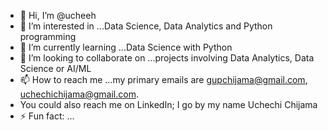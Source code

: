 - 👋 Hi, I’m @ucheeh
- 👀 I’m interested in ...Data Science, Data Analytics and Python programming
- 🌱 I’m currently learning ...Data Science with Python
- 💞️ I’m looking to collaborate on ...projects involving Data Analytics, Data Science or AI/ML
- 📫 How to reach me ...my primary emails are gupchijama@gmail.com, uchechichijama@gmail.com.
- You could also reach me on LinkedIn; I go by my name Uchechi Chijama
- ⚡ Fun fact: ...

<!---
ucheeh/ucheeh is a ✨ special ✨ repository because its `README.md` (this file) appears on your GitHub profile.
You can click the Preview link to take a look at your changes.
--->
